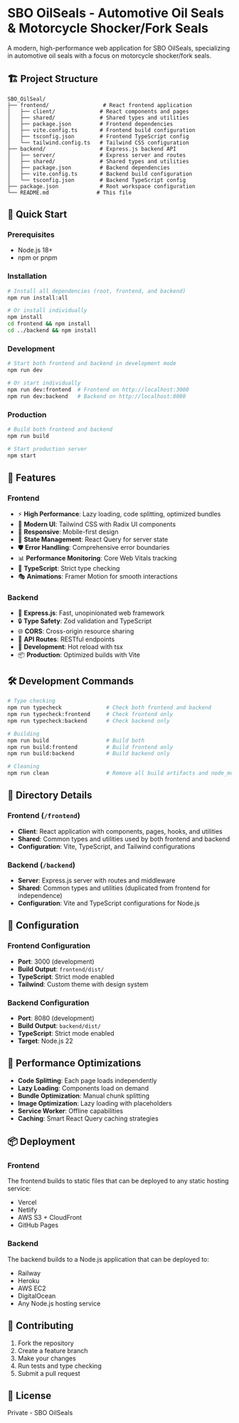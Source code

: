 # SBO OilSeals - Automotive Oil Seals & Motorcycle Shocker/Fork Seals

A modern, high-performance web application for SBO OilSeals, specializing in automotive oil seals with a focus on motorcycle shocker/fork seals.

## 🏗️ Project Structure

```
SBO_OilSeal/
├── frontend/                 # React frontend application
│   ├── client/              # React components and pages
│   ├── shared/              # Shared types and utilities
│   ├── package.json         # Frontend dependencies
│   ├── vite.config.ts       # Frontend build configuration
│   ├── tsconfig.json        # Frontend TypeScript config
│   └── tailwind.config.ts   # Tailwind CSS configuration
├── backend/                 # Express.js backend API
│   ├── server/              # Express server and routes
│   ├── shared/              # Shared types and utilities
│   ├── package.json         # Backend dependencies
│   ├── vite.config.ts       # Backend build configuration
│   └── tsconfig.json        # Backend TypeScript config
├── package.json             # Root workspace configuration
└── README.md               # This file
```

## 🚀 Quick Start

### Prerequisites
- Node.js 18+ 
- npm or pnpm

### Installation
```bash
# Install all dependencies (root, frontend, and backend)
npm run install:all

# Or install individually
npm install
cd frontend && npm install
cd ../backend && npm install
```

### Development
```bash
# Start both frontend and backend in development mode
npm run dev

# Or start individually
npm run dev:frontend  # Frontend on http://localhost:3000
npm run dev:backend   # Backend on http://localhost:8080
```

### Production
```bash
# Build both frontend and backend
npm run build

# Start production server
npm start
```

## 🎯 Features

### Frontend
- ⚡ **High Performance**: Lazy loading, code splitting, optimized bundles
- 🎨 **Modern UI**: Tailwind CSS with Radix UI components
- 📱 **Responsive**: Mobile-first design
- 🔄 **State Management**: React Query for server state
- 🛡️ **Error Handling**: Comprehensive error boundaries
- 📊 **Performance Monitoring**: Core Web Vitals tracking
- 🔧 **TypeScript**: Strict type checking
- 🎭 **Animations**: Framer Motion for smooth interactions

### Backend
- 🚀 **Express.js**: Fast, unopinionated web framework
- 🔒 **Type Safety**: Zod validation and TypeScript
- 🌐 **CORS**: Cross-origin resource sharing
- 📝 **API Routes**: RESTful endpoints
- 🔧 **Development**: Hot reload with tsx
- 📦 **Production**: Optimized builds with Vite

## 🛠️ Development Commands

```bash
# Type checking
npm run typecheck              # Check both frontend and backend
npm run typecheck:frontend     # Check frontend only
npm run typecheck:backend      # Check backend only

# Building
npm run build                  # Build both
npm run build:frontend         # Build frontend only
npm run build:backend          # Build backend only

# Cleaning
npm run clean                  # Remove all build artifacts and node_modules
```

## 📁 Directory Details

### Frontend (`/frontend`)
- **Client**: React application with components, pages, hooks, and utilities
- **Shared**: Common types and utilities used by both frontend and backend
- **Configuration**: Vite, TypeScript, and Tailwind configurations

### Backend (`/backend`)
- **Server**: Express.js server with routes and middleware
- **Shared**: Common types and utilities (duplicated from frontend for independence)
- **Configuration**: Vite and TypeScript configurations for Node.js

## 🔧 Configuration

### Frontend Configuration
- **Port**: 3000 (development)
- **Build Output**: `frontend/dist/`
- **TypeScript**: Strict mode enabled
- **Tailwind**: Custom theme with design system

### Backend Configuration
- **Port**: 8080 (development)
- **Build Output**: `backend/dist/`
- **TypeScript**: Strict mode enabled
- **Target**: Node.js 22

## 🚀 Performance Optimizations

- **Code Splitting**: Each page loads independently
- **Lazy Loading**: Components load on demand
- **Bundle Optimization**: Manual chunk splitting
- **Image Optimization**: Lazy loading with placeholders
- **Service Worker**: Offline capabilities
- **Caching**: Smart React Query caching strategies

## 📦 Deployment

### Frontend
The frontend builds to static files that can be deployed to any static hosting service:
- Vercel
- Netlify
- AWS S3 + CloudFront
- GitHub Pages

### Backend
The backend builds to a Node.js application that can be deployed to:
- Railway
- Heroku
- AWS EC2
- DigitalOcean
- Any Node.js hosting service

## 🤝 Contributing

1. Fork the repository
2. Create a feature branch
3. Make your changes
4. Run tests and type checking
5. Submit a pull request

## 📄 License

Private - SBO OilSeals
